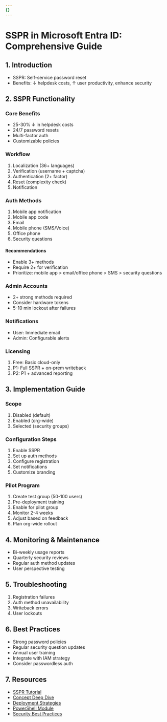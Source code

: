 ```yaml
---
{}
---
```

# SSPR in Microsoft Entra ID: Comprehensive Guide

## 1. Introduction
- SSPR: Self-service password reset
- Benefits: ↓ helpdesk costs, ↑ user productivity, enhance security

## 2. SSPR Functionality
### Core Benefits
- 25-30% ↓ in helpdesk costs
- 24/7 password resets
- Multi-factor auth
- Customizable policies

### Workflow
1. Localization (36+ languages)
2. Verification (username + captcha)
3. Authentication (2+ factor)
4. Reset (complexity check)
5. Notification

### Auth Methods
1. Mobile app notification
2. Mobile app code
3. Email
4. Mobile phone (SMS/Voice)
5. Office phone
6. Security questions

#### Recommendations
- Enable 3+ methods
- Require 2+ for verification
- Prioritize: mobile app > email/office phone > SMS > security questions

### Admin Accounts
- 2+ strong methods required
- Consider hardware tokens
- 5-10 min lockout after failures

### Notifications
- User: Immediate email
- Admin: Configurable alerts

### Licensing
1. Free: Basic cloud-only
2. P1: Full SSPR + on-prem writeback
3. P2: P1 + advanced reporting

## 3. Implementation Guide
### Scope
1. Disabled (default)
2. Enabled (org-wide)
3. Selected (security groups)

### Configuration Steps
1. Enable SSPR
2. Set up auth methods
3. Configure registration
4. Set notifications
5. Customize branding

### Pilot Program
1. Create test group (50-100 users)
2. Pre-deployment training
3. Enable for pilot group
4. Monitor 2-4 weeks
5. Adjust based on feedback
6. Plan org-wide rollout

## 4. Monitoring & Maintenance
- Bi-weekly usage reports
- Quarterly security reviews
- Regular auth method updates
- User perspective testing

## 5. Troubleshooting
1. Registration failures
2. Auth method unavailability
3. Writeback errors
4. User lockouts

## 6. Best Practices
- Strong password policies
- Regular security question updates
- Annual user training
- Integrate with IAM strategy
- Consider passwordless auth

## 7. Resources
- [SSPR Tutorial](https://aka.ms/sspr-tutorial)
- [Concept Deep Dive](https://aka.ms/sspr-concepts)
- [Deployment Strategies](https://aka.ms/sspr-deploy)
- [PowerShell Module](https://aka.ms/sspr-powershell)
- [Security Best Practices](https://aka.ms/meid-security)